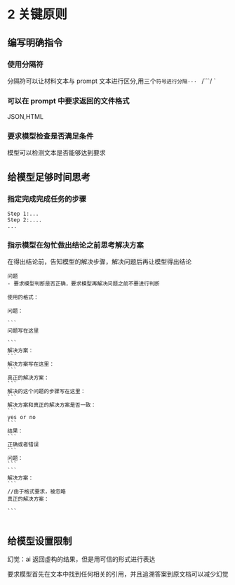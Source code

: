 # 2 关键原则

## 编写明确指令

### 使用分隔符

分隔符可以让材料文本与 prompt 文本进行区分,用三个`符号进行分隔···
` /```/ `

### 可以在 prompt 中要求返回的文件格式

JSON,HTML

### 要求模型检查是否满足条件

模型可以检测文本是否能够达到要求

## 给模型足够时间思考

### 指定完成完成任务的步骤

```
Step 1:...
Step 2:....
...
```

### 指示模型在匆忙做出结论之前思考解决方案

在得出结论前，告知模型的解决步骤，解决问题后再让模型得出结论

````
问题
- 要求模型判断是否正确，要求模型再解决问题之前不要进行判断

使用的格式：

问题：

```
问题写在这里

```
解决方案：
```
解决方案写在这里：
```
真正的解决方案：
```
解决的这个问题的步骤写在这里：
```
解决方案和真正的解决方案是否一致：
```
yes or no
```
结果：
```
正确或者错误
```
问题：
```
```
解决方案：
```
//由于格式要求，被忽略
真正的解决方案：

```


````

## 给模型设置限制

幻觉：ai 返回虚构的结果，但是用可信的形式进行表达

要求模型首先在文本中找到任何相关的引用，并且追溯答案到原文档可以减少幻觉
